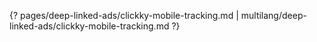 {? pages/deep-linked-ads/clickky-mobile-tracking.md | multilang/deep-linked-ads/clickky-mobile-tracking.md ?}
